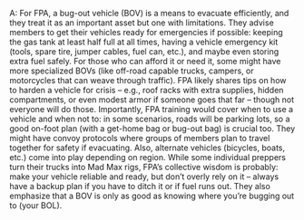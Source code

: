 A: For FPA, a bug-out vehicle (BOV) is a means to evacuate efficiently, and they treat it as an important asset but one with limitations. They advise members to get their vehicles ready for emergencies if possible: keeping the gas tank at least half full at all times, having a vehicle emergency kit (tools, spare tire, jumper cables, fuel can, etc.), and maybe even storing extra fuel safely. For those who can afford it or need it, some might have more specialized BOVs (like off-road capable trucks, campers, or motorcycles that can weave through traffic). FPA likely shares tips on how to harden a vehicle for crisis – e.g., roof racks with extra supplies, hidden compartments, or even modest armor if someone goes that far – though not everyone will do those. Importantly, FPA training would cover when to use a vehicle and when not to: in some scenarios, roads will be parking lots, so a good on-foot plan (with a get-home bag or bug-out bag) is crucial too. They might have convoy protocols where groups of members plan to travel together for safety if evacuating. Also, alternate vehicles (bicycles, boats, etc.) come into play depending on region. While some individual preppers turn their trucks into Mad Max rigs, FPA’s collective wisdom is probably: make your vehicle reliable and ready, but don’t overly rely on it – always have a backup plan if you have to ditch it or if fuel runs out. They also emphasize that a BOV is only as good as knowing where you’re bugging out to (your BOL).